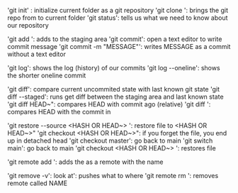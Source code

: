 'git init' : initialize current folder as a git repository
'git clone <URL>': brings the git repo from <URL> to current folder
'git status': tells us what we need to know about our repository

'git add <FILE>': adds <FILE> to the staging area
'git commit': open a text editor to write commit message
'git commit -m "MESSAGE"': writes MESSAGE as a commit without a text editor

'git log': shows the log (history) of our commits
'git log --oneline': shows the shorter oneline commit

'git diff': compare current uncommited state with last known git state
'git diff --staged': runs get diff between the staging area and last known state
'git diff HEAD~<NUMBER>": compares HEAD with commit <NUMBER> ago (relative)
'git diff <HASH>': compares HEAD with the commit in <HASH>

'git restore --source <HASH OR HEAD~> <FILE>': restore file to <HASH OR HEAD~>"
'git checkout <HASH OR HEAD~>": if you forget the file, you end up in detached head
'git checkout master': go back to main
'git switch main': go back to main
'git checkout <HASH OR HEAD~> <FILE>': restores file


'git remote add <NAME> <URL>': adds the <URL> as a remote with the name <NAME>

'git remove -v': look at': pushes what to where
'git remote rm <NAME>': removes remote called NAME 

